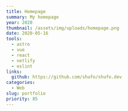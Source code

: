 ```yaml
---
title: Homepage
summary: My homepage
year: 2020
thumbnail: /assets/img/uploads/homepage.png
date: 2020-05-16
tools:
  - astro
  - vue
  - react
  - netlify
  - eslint
links:
  github: https://github.com/shufo/shufo.dev
categories:
  - Web
slug: portfolio
priority: 85
---
```

